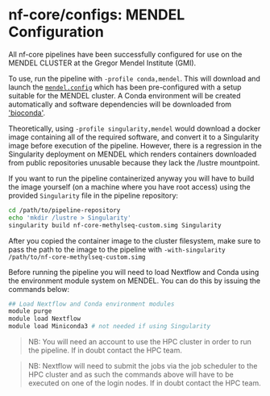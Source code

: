 # nf-core/configs: MENDEL Configuration

All nf-core pipelines have been successfully configured for use on the MENDEL CLUSTER at the Gregor Mendel Institute (GMI).

To use, run the pipeline with `-profile conda,mendel`. This will download and launch the [`mendel.config`](../conf/mendel.config) which has been pre-configured with a setup suitable for the MENDEL cluster. A Conda environment will be created automatically and software dependencies will be downloaded from ['bioconda'](https://bioconda.github.io/).

Theoretically, using `-profile singularity,mendel` would download a docker image containing all of the required software, and convert it to a Singularity image before execution of the pipeline. However, there is a regression in the Singularity deployment on MENDEL which renders containers downloaded from public repositories unusable because they lack the /lustre mountpoint.

If you want to run the pipeline containerized anyway you will have to build the image yourself (on a machine where you have root access) using the provided `Singularity` file in the pipeline repository:

```bash
cd /path/to/pipeline-repository
echo 'mkdir /lustre > Singularity'
singularity build nf-core-methylseq-custom.simg Singularity
```

After you copied the container image to the cluster filesystem, make sure to pass the path to the image to the pipeline with `-with-singularity /path/to/nf-core-methylseq-custom.simg`

Before running the pipeline you will need to load Nextflow and Conda using the environment module system on MENDEL. You can do this by issuing the commands below:

```bash
## Load Nextflow and Conda environment modules
module purge
module load Nextflow
module load Miniconda3 # not needed if using Singularity
```

>NB: You will need an account to use the HPC cluster in order to run the pipeline. If in doubt contact the HPC team.

>NB: Nextflow will need to submit the jobs via the job scheduler to the HPC cluster and as such the commands above will have to be executed on one of the login nodes. If in doubt contact the HPC team.
